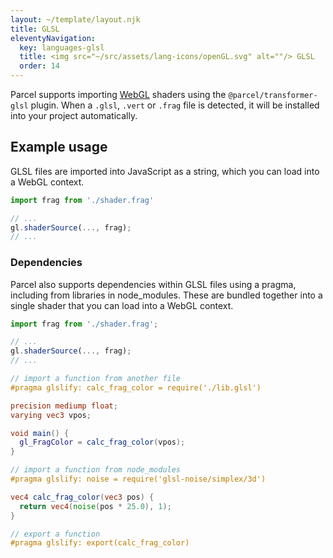 ```yaml
---
layout: ~/template/layout.njk
title: GLSL
eleventyNavigation:
  key: languages-glsl
  title: <img src="~/src/assets/lang-icons/openGL.svg" alt=""/> GLSL
  order: 14
---
```


Parcel supports importing [WebGL](https://developer.mozilla.org/en-US/docs/Web/API/WebGL_API) shaders using the `@parcel/transformer-glsl` plugin. When a `.glsl`, `.vert` or `.frag` file is detected, it will be installed into your project automatically.

## Example usage

GLSL files are imported into JavaScript as a string, which you can load into a WebGL context.

```js
import frag from './shader.frag'

// ...
gl.shaderSource(..., frag);
// ...
```

### Dependencies

Parcel also supports dependencies within GLSL files using a pragma, including from libraries in node_modules. These are bundled together into a single shader that you can load into a WebGL context.

<sample>
<sample-file name="app.js">

```js
import frag from './shader.frag';

// ...
gl.shaderSource(..., frag);
// ...
```

</sample-file>
<sample-file name="shader.frag">

```glsl
// import a function from another file
#pragma glslify: calc_frag_color = require('./lib.glsl')

precision mediump float;
varying vec3 vpos;

void main() {
  gl_FragColor = calc_frag_color(vpos);
}
```

</sample-file>
<sample-file name="lib.glsl">

```glsl
// import a function from node_modules
#pragma glslify: noise = require('glsl-noise/simplex/3d')

vec4 calc_frag_color(vec3 pos) {
  return vec4(noise(pos * 25.0), 1);
}

// export a function
#pragma glslify: export(calc_frag_color)

```

</sample-file>
</sample>
